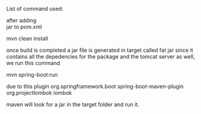 List of command used:

after adding 	
<packaging>jar</packaging> to pom.xml

mvn clean install

once build is completed a jar file is generated in target called fat jar
since it contains all the depedencies for the package and the tomcat server 
as well, we run this command

mvn spring-boot:run

due to this plugin
<plugin>
	<groupId>org.springframework.boot</groupId>
	<artifactId>spring-boot-maven-plugin</artifactId>
	<configuration>
		<excludes>
			<exclude>
				<groupId>org.projectlombok</groupId>
				<artifactId>lombok</artifactId>
			</exclude>
		</excludes>
	</configuration>
</plugin>

maven will look for a jar in the target folder and run it.


